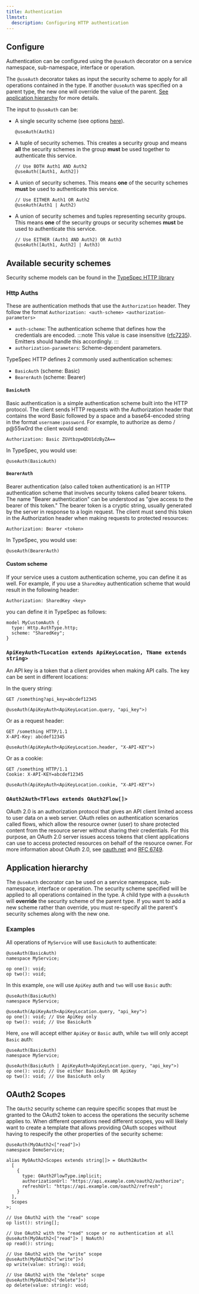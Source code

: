 ```yaml
---
title: Authentication
llmstxt:
  description: Configuring HTTP authentication
---
```


## Configure

Authentication can be configured using the `@useAuth` decorator on a service namespace, sub-namespace, interface or operation.

The `@useAuth` decorator takes as input the security scheme to apply for all operations contained in the type. If another `@useAuth` was specified on a parent type, the new one will override the value of the parent. [See application hierarchy](#application-hierarchy) for more details.

The input to `@useAuth` can be:

- A single security scheme (see options [here](https://github.com/microsoft/typespec/blob/main/packages/http/lib/auth.tsp)).

  ```typespec
  @useAuth(Auth1)
  ```

- A tuple of security schemes. This creates a security group and means **all** the security schemes in the group **must** be used together to authenticate this service.

  ```typespec
  // Use BOTH Auth1 AND Auth2
  @useAuth([Auth1, Auth2])
  ```

- A union of security schemes. This means **one** of the security schemes **must** be used to authenticate this service.

  ```typespec
  // Use EITHER Auth1 OR Auth2
  @useAuth(Auth1 | Auth2)
  ```

- A union of security schemes and tuples representing security groups. This means **one** of the security groups or security schemes **must** be used to authenticate this service.

  ```typespec
  // Use EITHER (Auth1 AND Auth2) OR Auth3
  @useAuth([Auth1, Auth2] | Auth3)
  ```

## Available security schemes

Security scheme models can be found in the [TypeSpec HTTP library](https://github.com/microsoft/typespec/blob/main/packages/http/lib/auth.tsp)

### Http Auths

These are authentication methods that use the `Authorization` header. They follow the format `Authorization: <auth-scheme> <authorization-parameters>`

- `auth-scheme`: The authentication scheme that defines how the credentials are encoded.
  :::note
  This value is case insensitive ([rfc7235](https://datatracker.ietf.org/doc/html/rfc7235#section-2.1)). Emitters should handle this accordingly.
  :::
- `authorization-parameters`: Scheme-dependent parameters.

TypeSpec HTTP defines 2 commonly used authentication schemes:

- `BasicAuth` (scheme: Basic)
- `BearerAuth` (scheme: Bearer)

#### `BasicAuth`

Basic authentication is a simple authentication scheme built into the HTTP protocol.
The client sends HTTP requests with the Authorization header that contains the word Basic followed by a space and a base64-encoded string in the format `username:password`.
For example, to authorize as demo / p@55w0rd the client would send:

```http
Authorization: Basic ZGVtbzpwQDU1dzByZA==
```

In TypeSpec, you would use:

```typespec
@useAuth(BasicAuth)
```

#### `BearerAuth`

Bearer authentication (also called token authentication) is an HTTP authentication scheme that involves security tokens called bearer tokens.
The name "Bearer authentication" can be understood as "give access to the bearer of this token." The bearer token is a cryptic string, usually generated by the server in response to a login request.
The client must send this token in the Authorization header when making requests to protected resources:

```http
Authorization: Bearer <token>
```

In TypeSpec, you would use:

```typespec
@useAuth(BearerAuth)
```

#### Custom scheme

If your service uses a custom authentication scheme, you can define it as well. For example, if you use a `SharedKey` authentication scheme that would result in the following header:

```http
Authorization: SharedKey <key>
```

you can define it in TypeSpec as follows:

```tsp
model MyCustomAuth {
  type: Http.AuthType.http;
  scheme: "SharedKey";
}
```

### `ApiKeyAuth<TLocation extends ApiKeyLocation, TName extends string>`

An API key is a token that a client provides when making API calls. The key can be sent in different locations:

In the query string:

```
GET /something?api_key=abcdef12345
```

```typespec
@useAuth(ApiKeyAuth<ApiKeyLocation.query, "api_key">)
```

Or as a request header:

```
GET /something HTTP/1.1
X-API-Key: abcdef12345
```

```typespec
@useAuth(ApiKeyAuth<ApiKeyLocation.header, "X-API-KEY">)
```

Or as a cookie:

```
GET /something HTTP/1.1
Cookie: X-API-KEY=abcdef12345
```

```typespec
@useAuth(ApiKeyAuth<ApiKeyLocation.cookie, "X-API-KEY">)
```

### `OAuth2Auth<TFlows extends OAuth2Flow[]>`

OAuth 2.0 is an authorization protocol that gives an API client limited access to user data on a web server.
OAuth relies on authentication scenarios called flows, which allow the resource owner (user) to share protected content from the resource server without sharing their credentials.
For this purpose, an OAuth 2.0 server issues access tokens that client applications can use to access protected resources on behalf of the resource owner.
For more information about OAuth 2.0, see [oauth.net](https://oauth.net) and [RFC 6749](https://datatracker.ietf.org/doc/html/rfc6749).

## Application hierarchy

The `@useAuth` decorator can be used on a service namespace, sub-namespace, interface or operation. The security scheme specified will be applied to all operations contained in the type.
A child type with a `@useAuth` will **override** the security scheme of the parent type. If you want to add a new scheme rather than override, you must re-specify all the parent's security schemes along with the new one.

### Examples

All operations of `MyService` will use `BasicAuth` to authenticate:

```typespec
@useAuth(BasicAuth)
namespace MyService;

op one(): void;
op two(): void;
```

In this example, `one` will use `ApiKey` auth and `two` will use `Basic` auth:

```typespec
@useAuth(BasicAuth)
namespace MyService;

@useAuth(ApiKeyAuth<ApiKeyLocation.query, "api_key">)
op one(): void; // Use ApiKey only
op two(): void; // Use BasicAuth
```

Here, `one` will accept either `ApiKey` or `Basic` auth, while `two` will only accept `Basic` auth:

```typespec
@useAuth(BasicAuth)
namespace MyService;

@useAuth(BasicAuth | ApiKeyAuth<ApiKeyLocation.query, "api_key">)
op one(): void; // Use either BasicAuth OR ApiKey
op two(): void; // Use BasicAuth only
```

## OAuth2 Scopes

The `OAuth2` security scheme can require specific scopes that must be granted to the OAuth2 token to access the operations the security scheme applies to.
When different operations need different scopes, you will likely want to create a template that allows providing OAuth scopes without having to respecify the other properties of the security scheme:

```tsp
@useAuth(MyOAuth2<["read"]>)
namespace DemoService;

alias MyOAuth2<Scopes extends string[]> = OAuth2Auth<
  [
    {
      type: OAuth2FlowType.implicit;
      authorizationUrl: "https://api.example.com/oauth2/authorize";
      refreshUrl: "https://api.example.com/oauth2/refresh";
    }
  ],
  Scopes
>;

// Use OAuth2 with the "read" scope
op list(): string[];

// Use OAuth2 with the "read" scope or no authentication at all
@useAuth(MyOAuth2<["read"]> | NoAuth)
op read(): string;

// Use OAuth2 with the "write" scope
@useAuth(MyOAuth2<["write"]>)
op write(value: string): void;

// Use OAuth2 with the "delete" scope
@useAuth(MyOAuth2<["delete"]>)
op delete(value: string): void;
```
